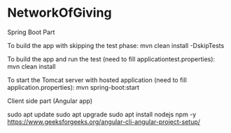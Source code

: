 # NetworkOfGiving
Spring Boot Part

To build the app with skipping the test phase:
mvn clean install -DskipTests

To build the app and run the test (need to fill applicationtest.properties):
mvn clean install

To start the Tomcat server with hosted application (need to fill application.properties):
mvn spring-boot:start


Client side part (Angular app)

sudo apt update 
sudo apt upgrade 
sudo apt install nodejs npm -y
https://www.geeksforgeeks.org/angular-cli-angular-project-setup/
